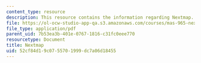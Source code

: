 ```yaml
---
content_type: resource
description: This resource contains the information regarding Nextmap.
file: https://ol-ocw-studio-app-qa.s3.amazonaws.com/courses/mas-965-nextlab-i-designing-mobile-technologies-for-the-next-billion-users-fall-2008/52cf84d19c0755701999dc7a06d18455_MITMAS_965F08_nextmap_final.pdf
file_type: application/pdf
parent_uid: 7b53ea3b-401e-0767-1816-c31fc0eee770
resourcetype: Document
title: Nextmap
uid: 52cf84d1-9c07-5570-1999-dc7a06d18455
---
```

